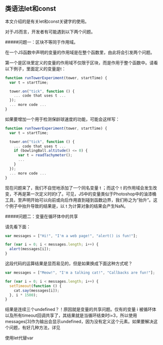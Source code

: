 ## 类语法let和const

本文介绍的是有关let和const关键字的使用。

对于JS而言，开发者有可能遇到以下两个问题。

#####问题一：区块不等同于作用域。

在一个JS函数中声明的变量的作用域是在整个函数里，由此将会引发两个问题。

第一个是区块里定义的变量的作用域不仅限于区块，而是作用于整个函数中。请看以下例子，里面定义的变量是t：

```javascript
function runTowerExperiment(tower, startTime) {
  var t = startTime;

  tower.on("tick", function () {
    ... code that uses t ...
  });
  ... more code ...
}
```
如果要增加一个用于检测保龄球速度的功能，可能会这样写：
```javascript
function runTowerExperiment(tower, startTime) {
  var t = startTime;

  tower.on("tick", function () {
    ... code that uses t ...
    if (bowlingBall.altitude() <= 0) {
      var t = readTachymeter();
      ...
    }
  });
  ... more code ...
}
```

现在问题来了，我们不自觉地添加了一个同名变量 t ；而这个 t 的作用域会发生改变，不再是第一次定义时的t了。可见，JS中的变量类似于Photoshop中的油漆桶工具，至声明开始可以向前或向后作用直到碰到函数边界，我们称之为“抬升”。这个例子中抬升导致的结果是，以 t 为计算对象的结果会产生NaN。

#####问题二：变量在循环体中的共享

请先看下面：
```javascript
var messages = ["Hi!", "I'm a web page!", "alert() is fun!"];

for (var i = 0; i < messages.length; i++) {
  alert(messages[i]);
}
```

这段代码的运算结果是显而易见的，但是如果换成下面这种方式呢？
```javascript
var messages = ["Meow!", "I'm a talking cat!", "Callbacks are fun!"];

for (var i = 0; i < messages.length; i++) {
  setTimeout(function () {
    cat.say(messages[i]);
  }, i * 1500);
}
```

结果是连续三个undefined？！原因就是变量的共享问题。仅有的变量 i 被循环体以及所有timeout回调共享了，其结果就是当循环结束时i=3，所以使用messages[3]作为输出会显示undefined，因为没有定义这个元素。如果要解决这个问题，有好几种方法，详见

使用let代替var

